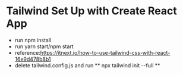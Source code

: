 # Tailwind Set Up with Create React App

- run npm install
- run yarn start/npm start
- reference:https://itnext.io/how-to-use-tailwind-css-with-react-16e9d478b8b1
- delete tailwind.config.js and run
  ** npx tailwind init --full **
